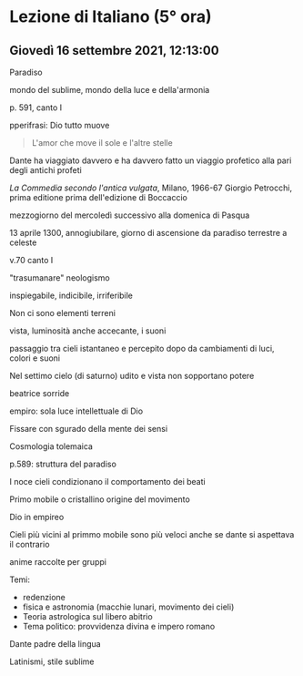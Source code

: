 # Lezione di Italiano (5° ora)

## Giovedì 16 settembre 2021, 12:13:00
Paradiso 

mondo del sublime, mondo della luce e della'armonia


p. 591, canto I 

pperifrasi: Dio tutto muove


> L'amor che move il sole e l'altre stelle

Dante ha viaggiato davvero e ha davvero fatto un viaggio profetico alla pari degli antichi profeti


_La Commedia secondo l'antica vulgata_, Milano, 1966-67 Giorgio Petrocchi, prima editione prima dell'edizione di Boccaccio

mezzogiorno del mercoledì successivo alla domenica di Pasqua

13 aprile 1300, annogiubilare, giorno di ascensione da paradiso terrestre a celeste


v.70 canto I

"trasumanare" neologismo

inspiegabile, indicibile, irriferibile


Non ci sono elementi terreni

vista, luminosità anche accecante, i suoni

passaggio tra cieli istantaneo e percepito dopo da cambiamenti di luci, colori e suoni

Nel settimo cielo (di saturno) udito e vista non sopportano potere

beatrice sorride

empiro: sola luce intellettuale di Dio


Fissare con sgurado della mente dei sensi 


Cosmologia tolemaica


p.589: struttura del paradiso



I noce cieli condizionano il comportamento dei beati


Primo mobile o cristallino origine del movimento


Dio in empireo


Cieli più vicini al primmo mobile sono più veloci anche se dante si aspettava il contrario


anime raccolte per gruppi 

Temi:
* redenzione
* fisica e astronomia (macchie lunari, movimento dei cieli)
* Teoria astrologica sul libero abitrio
* Tema politico: provvidenza divina e impero romano


Dante padre della lingua



Latinismi, stile sublime
<!--stackedit_data:
eyJoaXN0b3J5IjpbLTQ5MDQzNzY0OF19
-->